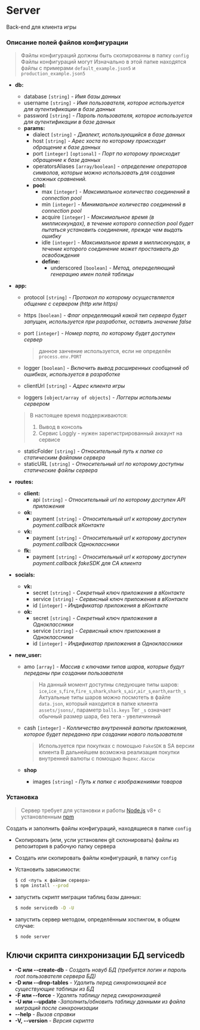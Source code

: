 # Server

Back-end для клиента игры

### Описание полей файлов конфигурации

> Файлы конфигураций должны быть скопированны в папку `config`
> Файлы конфигураций могут
> Изначально в этой папке находятся файлы с примерами `default_example.json5` и `production_example.json5`

-   **db:**
    -   database `[string]` _- Имя базы данных_
    -   username `[string]` _- Имя пользователя, которое используется для аутентификации в базе данных_
    -   password `[string]` _- Пароль пользователя, которое используется для аутентификации в базе данных_
    -   **params:**
        -   dialect `[string]` _- Диалект, использующийся в базе данных_
        -   host `[string]` _- Арес хоста по которому происходит обращение к базе данных_
        -   port `[integer]` `[optional]` _- Порт по которому происходит обращение к базе данных_
        -   operatorsAliases `[array/boolean]` _- определение операторов символов, которые можно использовать для создания сложных сравнений._
        -   **pool:**
            -   max `[integer]` _- Максимальное количество соединений в connection pool_
            -   min `[integer]` _- Минимальное количество соединений в connection pool_
            -   acquire `[integer]` _- Максимальное время (в миллисекундах), в течение которого connection pool будет пытаться установить соединение, прежде чем выдать ошибку_
            -   idle `[integer]` _- Максимальное время в миллисекундах, в течение которого соединение может простаивать до освобождения_
            -   **define:**
                -   underscored `[boolean]` _- Метод, опеределяющий генерацию имен полей таблицы_

-   **app:**
    -   protocol `[string]` _- Протокол по которому осуществляется общение с сервером (http или https)_
    -   https `[boolean]` _- Флаг определяющий какой тип сервера будет запущен, используется при разработке, оставить значение false_
    -   port `[integer]` _- Номер порта, по которому будет доступен сервер_
	
        > данное занчение используется, если не определён `process.env.PORT`

    -   logger `[boolean]` _- Включить вывод расширенных сообщений об ошибках, используется в разработке_
    -   clientUrl `[string]` _- Адрес клиента игры_
    -   loggers `[object/array of objects]` _- Логгеры использемы сервером_

    > В настоящее время поддерживаются:
    >
    > 1. Вывод в консоль
    > 2. Сервис Loggly - нужен зарегистрированный аккаунт на сервисе

    -   staticFolder `[string]` _- Относительный путь к папке со статическим файлами сервера_
    -   staticURL `[string]` _- Относительный url по которому доступны статические файлы сервера_
-   **routes:**
    -   **client:**
        -   api `[string]` _- Относительный url по которому доступен API приложения_
    -   **ok:**
        -   payment `[string]` _- Относительный url к которому доступен payment.callback вКонтакте_
    -   **vk:**
        -   payment `[string]` _- Относительный url к которому доступен payment.callback Одноклассники_
    -   **fk:**
        -   payment `[string]` _- Относительный url к которому доступен payment.callback fakeSDK для СА клиента_
-   **socials:**
    -   **vk:**
        -   secret `[string]` _- Секретный ключ приложения в вКонтакте_
        -   service `[string]` _- Сервисный ключ приложения в вКонтакте_
        -   id `[integer]` _- Индификатор приложения в вКонтакте_
    -   **ok:**
        -   secret `[string]` _- Секретный ключ приложения в Одноклассники_
        -   service `[string]` _- Сервисный ключ приложения в Одноклассники_
        -   id `[integer]` _- Индификатор приложения в Одноклассники_
-   **new_user:**
    -   amo `[array]` _- Массив с ключами типов шаров, которые будут переданы при создании пользователя_
	
        > На данный момент доступны следующие типы шаров:
        > `ice`,`ice_s`,`fire`,`fire_s`,`shark`,`shark_s`,`air`,`air_s`,`earth`,`earth_s`
        > Актуальные типы шаров можно посмотеть в файле `data.json`,
        > который находится в папке клиента `assets/jsons/`, параметр `balls.keys`
        > Тег `_s` означает обычный размер шара, без тега - увеличинный

    -   cash `[integer]` _- Колличество внутренней валюты приложения, которое будет переданно при создании нового пользователя_
	
        > Используется при покупках с помощью `FakeSDK` в SA версии клиента
        > В дальнейшем возможна реализация покупки внутренней валюты с помощью `Яндекс.Кассы`

    -   **shop**
        -   images `[string]` _- Путь к папке с изображениями товаров_

### Установка

> Сервер требует для установки и работы [Node.js](https://nodejs.org/) v8+ с установленным [npm](https://www.npmjs.com/)

Создать и заполнить файлы конфигураций, находящиеся в папке `config`

-   Скопировать (или, усли установлен git склонировать) файлы из репозитория в рабочую папку сервера
-   Создать или скопировать файлы конфигураций, в папку `config`
-   Установить зависимости:

    ```sh
    $ cd <путь к файлам сервера>
    $ npm install --prod
    ```

-   запустить скрипт миграции таблиц базы данных:

    ```sh
    $ node servicedb -D -U
    ```
	
-   запустить сервер методом, определённым хостингом, в общем случае:

    ```sh
    $ node server
    ```

## Ключи скрипта синхронизации БД servicedb

-   **-С или --create-db** _- Создать новуб БД (требуется логин и пароль root пользователя сервера БД)_
-   **-D или --drop-tables** _- Удалить перед синхронизацией все существующие таблицы из БД_
-   **-F или --force** _- Удалять таблицу перед синхронизацией_
-   **-U или --update** _-Заполнить/обновить таблицу данными из файла миграций после синхронизации_
-   **--help** _- Вызов справки_
-   **-V, --version** _- Версия скрипта_
